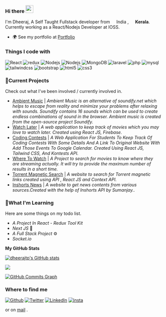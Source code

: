 ### Hi there <img src="https://media.giphy.com/media/hvRJCLFzcasrR4ia7z/giphy.gif" width="25px">

<p> I'm Dheeraj, A Self Taught Fullstack developer from <img src="https://cdn-icons-png.flaticon.com/512/321/321238.png" width="13"/> India , <img src="https://cdn-icons.flaticon.com/png/512/5021/premium/5021245.png?token=exp=1645957918~hmac=ab4b5c1ebfb3e0470350d7f5bd83c202" width="13"/> <b>Kerala</b>. Currently working as a React/Nodejs Developer at IOSS.</p>

* 🌍 See my portfolio at [Portfolio](http://portfolio-nu-swart.vercel.app/)

### <h3>Things I code with</h3>

<p>
  <img alt="React" src="https://img.shields.io/badge/React-20232A?style=for-the-badge&logo=react&logoColor=61DAFB" />
  <img alt="redux" src="https://img.shields.io/badge/Redux-593D88?style=for-the-badge&logo=redux&logoColor=white" />
  <img alt="Nodejs" src="https://img.shields.io/badge/Node.js-43853D?style=for-the-badge&logo=node.js&logoColor=white" />
  <img alt="Nodejs" src="https://img.shields.io/badge/Express.js-404D59?style=for-the-badge" />
  <img alt="MongoDB" src="https://img.shields.io/badge/MongoDB-4EA94B?style=for-the-badge&logo=mongodb&logoColor=white" />
  <img alt="laravel" src="https://img.shields.io/badge/Laravel-FF2D20?style=for-the-badge&logo=laravel&logoColor=white" />
  <img alt="php" src="https://img.shields.io/badge/PHP-777BB4?style=for-the-badge&logo=php&logoColor=white" />
  <img alt="mysql" src="https://img.shields.io/badge/MySQL-00000F?style=for-the-badge&logo=mysql&logoColor=white" />
  <img alt="tailwindcss" src="https://img.shields.io/badge/Tailwind_CSS-38B2AC?style=for-the-badge&logo=tailwind-css&logoColor=white" />
  <img alt="bootstrap" src="https://img.shields.io/badge/Bootstrap-563D7C?style=for-the-badge&logo=bootstrap&logoColor=white" />
   <img alt="html5" src="https://img.shields.io/badge/HTML5-E34F26?style=for-the-badge&logo=html5&logoColor=white" />
  <img alt="css3" src="https://img.shields.io/badge/CSS3-1572B6?style=for-the-badge&logo=css3&logoColor=white" />
</p>

### 🚧Current Projects

<p>
Check out what I've been involved / currently involved in.
  

- <a href="https://ambient-music.vercel.app//">Ambient Music</a> | _Ambient Music is an alternative of soundify.net which helps to escape from reality and minimize your problems after relaxing with sounds. Soundify contains 16 sounds which can be used to create endless combinations of sound in the browser. Ambient music is created from the open-source project Soundify._  
- <a href="https://watch-later-two.vercel.app/">Watch Later</a> | _A web application to keep track of movies which you may love to watch later. Created using React JS, Firebase._
- <a href="http://coding-contests.vercel.app/">Coding Contests</a> | _A Web Application For Students To Keep Track Of Coding Contests With Some Details And A Link To Original Website With Add Those Events To Google Calendar. Created Using React JS, Tailwind CSS, And Kontests API._
- <a href="https://where-to-watch-xi.vercel.app/">Where To Watch</a> | _A Project to search for movies to know where they are streaming actually. It will try to provide the maximum number of results in a short time._
- <a href="http://torrent-magnetic-search.vercel.app/">Torrent Magnetic Search</a> | _A website to search for Torrent magnetic links created using API , React JS and Context API._
- <a href="https://inshorts-news-psi.vercel.app/">Inshorts News</a> | _A website to get news contents from various sources.Created with the help of Inshorts API by Sumanjay.._
</p>

### 🌱What I'm Learning

Here are some things on my todo list.

- _A Project In React - Redux Tool Kit_
- _Next JS_ 🤖
- _A Full Stack Project_ ⚙️
- _Socket.io_

<b>My GitHub Stats</b>

<a href="http://www.github.com/dheerajtp"><img src="https://github-readme-stats.vercel.app/api?username=dheerajtp&show_icons=true&hide=&count_private=true&title_color=3382ed&text_color=ffffff&icon_color=3382ed&bg_color=1c1917&hide_border=true&show_icons=true" alt="dheerajtp's GitHub stats" /></a>

<a href="http://www.github.com/dheerajtp"><img src="https://github-readme-streak-stats.herokuapp.com/?user=dheerajtp&stroke=ffffff&background=1c1917&ring=3382ed&fire=3382ed&currStreakNum=ffffff&currStreakLabel=3382ed&sideNums=ffffff&sideLabels=ffffff&dates=ffffff&hide_border=true" /></a>

<a href="http://www.github.com/dheerajtp"><img src="https://activity-graph.herokuapp.com/graph?username=dheerajtp&bg_color=1c1917&color=ffffff&line=3382ed&point=ffffff&area_color=1c1917&area=true&hide_border=true&custom_title=GitHub%20Commits%20Graph" alt="GitHub Commits Graph" /></a>


<h3>Where to find me</h3>
<p><a href="https://github.com/dheerajtp" target="_blank"><img alt="Github" src="https://img.shields.io/badge/GitHub-%2312100E.svg?&style=for-the-badge&logo=Github&logoColor=white" /></a> <a href="https://twitter.com/Dheerajtp3" target="_blank"><img alt="Twitter" src="https://img.shields.io/badge/twitter-%231DA1F2.svg?&style=for-the-badge&logo=twitter&logoColor=white" /></a> <a href="https://www.linkedin.com/in/dheerajtp" target="_blank"><img alt="LinkedIn" src="https://img.shields.io/badge/linkedin-%230077B5.svg?&style=for-the-badge&logo=linkedin&logoColor=white" /></a> <a href="https://www.instagram.com/dheerajtp/" target="_blank"><img alt="insta" src="https://img.shields.io/badge/Instagram-E4405F?style=for-the-badge&logo=instagram&logoColor=white" /></a> 
</p>


 or on [mail](mailto:dheerajtp6338@gmail.com) .





<!--
**dheerajtp/dheerajtp** is a ✨ _special_ ✨ repository because its `README.md` (this file) appears on your GitHub profile.

Here are some ideas to get you started:

- 🔭 I’m currently working on ...
- 🌱 I’m currently learning ...
- 👯 I’m looking to collaborate on ...
- 🤔 I’m looking for help with ...
- 💬 Ask me about ...
- 📫 How to reach me: ...
- 😄 Pronouns: ...
- ⚡ Fun fact: ...
-->
